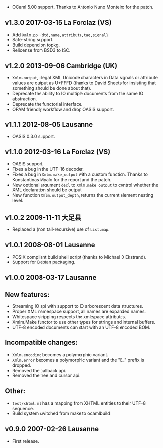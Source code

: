 

- OCaml 5.00 support. Thanks to Antonio Nuno Monteiro for the patch.


v1.3.0 2017-03-15 La Forclaz (VS)
---------------------------------

- Add `Xmlm.pp_{dtd,name,attribute,tag,signal}`
- Safe-string support.
- Build depend on topkg.
- Relicense from BSD3 to ISC.

v1.2.0 2013-09-06 Cambridge (UK) 
--------------------------------

- `Xmlm.output`, illegal XML Unicode characters in Data signals or 
  attribute values are output as U+FFFD (thanks to David Sheets for
  insisting that something should be done about that).
- Deprecate the ability to IO multiple documents from the same
  IO abstraction.
- Deprecate the functorial interface.
- OPAM friendly workflow and drop OASIS support.
      

v1.1.1 2012-08-05 Lausanne
--------------------------

- OASIS 0.3.0 support.


v1.1.0 2012-03-16 La Forclaz (VS) 
---------------------------------

- OASIS support.
- Fixes a bug in the UTF-16 decoder.
- Fixes a bug in `Xmlm.make_output` with a custom function. Thanks to
  Konstantinas Myalo for the report and the patch.
- New optional argument `decl` to `Xmlm.make_output` to control whether the 
  XML declaration should be output.
- New function `Xmlm.output_depth`, returns the current element nesting level.


v1.0.2 2009-11-11 大足县
-----------------------

- Replaced a (non tail-recursive) use of `List.map`.


v1.0.1 2008-08-01 Lausanne
----------------------------

- POSIX compliant build shell script (thanks to Michael D Ekstrand).
- Support for Debian packaging.


v1.0.0 2008-03-17 Lausanne
----------------------------

## New features:
- Streaming IO api with support to IO arborescent data structures.
- Proper XML namespace support, all names are expanded names.
- Whitespace stripping respects the xml:space attributes.
- Xmlm.Make functor to use other types for strings and internal buffers.  
- UTF-8 encoded documents can start with an UTF-8 encoded BOM.

## Incompatible changes:
- `Xmlm.encoding` becomes a polymorphic variant.
- `Xmlm.error` becomes a polymorphic variant and the "E_" prefix is dropped.
- Removed the callback api.
- Removed the tree and cursor api.

## Other:
- `test/xhtml.ml` has a mapping from XHTML entities to their UTF-8 sequence.
- Build system switched from make to ocamlbuild 


v0.9.0 2007-02-26 Lausanne
--------------------------

- First release.
